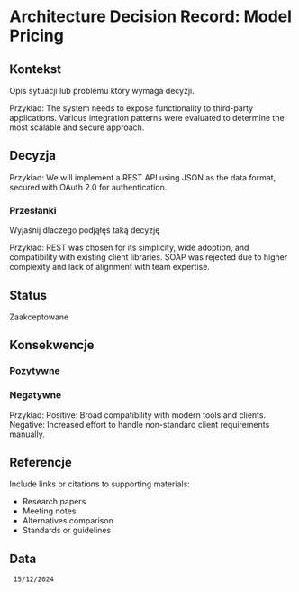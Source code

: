 # Architecture Decision Record: Model Pricing

## Kontekst
Opis sytuacji lub problemu który wymaga decyzji. 

Przykład:
The system needs to expose functionality to third-party applications. Various integration patterns were evaluated to determine the most scalable and secure approach.

## Decyzja

Przykład:
We will implement a REST API using JSON as the data format, secured with OAuth 2.0 for authentication.

### Przesłanki
Wyjaśnij dlaczego podjąłęś taką decyzję

Przykład: 
REST was chosen for its simplicity, wide adoption, and compatibility with existing client libraries. SOAP was rejected due to higher complexity and lack of alignment with team expertise.

## Status

Zaakceptowane

## Konsekwencje

### Pozytywne
### Negatywne

Przykład: 
Positive: Broad compatibility with modern tools and clients.
Negative: Increased effort to handle non-standard client requirements manually.

## Referencje

Include links or citations to supporting materials:
- Research papers
- Meeting notes
- Alternatives comparison
- Standards or guidelines

## Data

`` 15/12/2024``